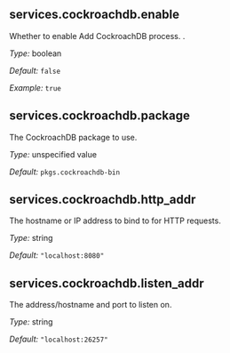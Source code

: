 [comment]: # (Do not edit this file as it is autogenerated. Go to docs/individual-docs if you want to make edits.)


[comment]: # (Please add your documentation on top of this line)

## services\.cockroachdb\.enable

Whether to enable Add CockroachDB process\.
\.



*Type:*
boolean



*Default:*
` false `



*Example:*
` true `



## services\.cockroachdb\.package



The CockroachDB package to use\.



*Type:*
unspecified value



*Default:*
` pkgs.cockroachdb-bin `



## services\.cockroachdb\.http_addr



The hostname or IP address to bind to for HTTP requests\.



*Type:*
string



*Default:*
` "localhost:8080" `



## services\.cockroachdb\.listen_addr



The address/hostname and port to listen on\.



*Type:*
string



*Default:*
` "localhost:26257" `
